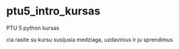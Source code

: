 # ptu5_intro_kursas

PTU 5 python kursas 

cia rasite su kursu susijusia medziaga, uzdavinius ir ju sprendimus
 